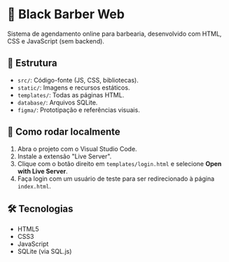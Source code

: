 # 💈 Black Barber Web

Sistema de agendamento online para barbearia, desenvolvido com HTML, CSS e JavaScript (sem backend).

## 📁 Estrutura
- `src/`: Código-fonte (JS, CSS, bibliotecas).
- `static/`: Imagens e recursos estáticos.
- `templates/`: Todas as páginas HTML.
- `database/`: Arquivos SQLite.
- `figma/`: Prototipação e referências visuais.

## 🚀 Como rodar localmente
1. Abra o projeto com o Visual Studio Code.
2. Instale a extensão "Live Server".
3. Clique com o botão direito em `templates/login.html` e selecione **Open with Live Server**.
4. Faça login com um usuário de teste para ser redirecionado à página `index.html`.

## 🛠️ Tecnologias
- HTML5
- CSS3
- JavaScript
- SQLite (via SQL.js)
